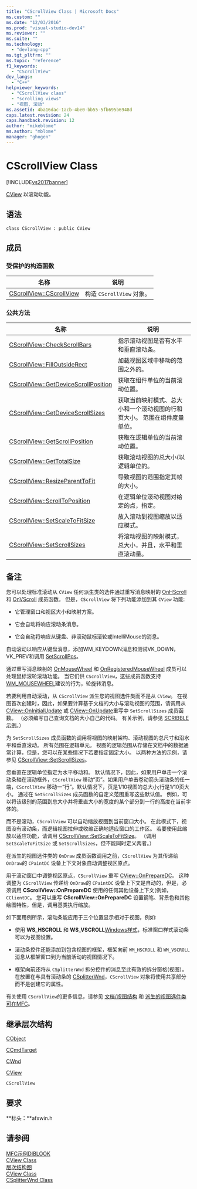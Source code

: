 ```yaml
---
title: "CScrollView Class | Microsoft Docs"
ms.custom: ""
ms.date: "12/03/2016"
ms.prod: "visual-studio-dev14"
ms.reviewer: ""
ms.suite: ""
ms.technology: 
  - "devlang-cpp"
ms.tgt_pltfrm: ""
ms.topic: "reference"
f1_keywords: 
  - "CScrollView"
dev_langs: 
  - "C++"
helpviewer_keywords: 
  - "CScrollView class"
  - "scrolling views"
  - "视图, 滚动"
ms.assetid: 4ba16dac-1acb-4be0-bb55-5fb695b6948d
caps.latest.revision: 24
caps.handback.revision: 12
author: "mikeblome"
ms.author: "mblome"
manager: "ghogen"
---
```

# CScrollView Class
[!INCLUDE[vs2017banner](../../assembler/inline/includes/vs2017banner.md)]

[CView](../../mfc/reference/cview-class.md) 以滚动功能。  
  
## 语法  
  
```  
class CScrollView : public CView  
```  
  
## 成员  
  
### 受保护的构造函数  
  
|名称|说明|  
|--------|--------|  
|[CScrollView::CScrollView](../Topic/CScrollView::CScrollView.md)|构造 `CScrollView` 对象。|  
  
### 公共方法  
  
|名称|说明|  
|--------|--------|  
|[CScrollView::CheckScrollBars](../Topic/CScrollView::CheckScrollBars.md)|指示滚动视图是否有水平和垂直滚动条。|  
|[CScrollView::FillOutsideRect](../Topic/CScrollView::FillOutsideRect.md)|加载视图区域中移动的范围之外的。|  
|[CScrollView::GetDeviceScrollPosition](../Topic/CScrollView::GetDeviceScrollPosition.md)|获取在组件单位的当前滚动位置。|  
|[CScrollView::GetDeviceScrollSizes](../Topic/CScrollView::GetDeviceScrollSizes.md)|获取当前映射模式、总大小和一个滚动视图的行和页大小。  范围在组件度量单位。|  
|[CScrollView::GetScrollPosition](../Topic/CScrollView::GetScrollPosition.md)|获取在逻辑单位的当前滚动位置。|  
|[CScrollView::GetTotalSize](../Topic/CScrollView::GetTotalSize.md)|获取滚动视图的总大小\(以逻辑单位的。|  
|[CScrollView::ResizeParentToFit](../Topic/CScrollView::ResizeParentToFit.md)|导致视图的范围指定其帧的大小。|  
|[CScrollView::ScrollToPosition](../Topic/CScrollView::ScrollToPosition.md)|在逻辑单位滚动视图对给定的点，指定。|  
|[CScrollView::SetScaleToFitSize](../Topic/CScrollView::SetScaleToFitSize.md)|放入滚动到视图缩放以适应模式。|  
|[CScrollView::SetScrollSizes](../Topic/CScrollView::SetScrollSizes.md)|将滚动视图的映射模式，总大小，并且，水平和垂直滚动量。|  
  
## 备注  
 您可以处理标准滚动从 `CView` 任何派生类的选件通过重写消息映射的 [OnHScroll](../Topic/CWnd::OnHScroll.md) 和 [OnVScroll](../Topic/CWnd::OnVScroll.md) 成员函数。  但是，`CScrollView` 将下列功能添加到其 `CView` 功能:  
  
-   它管理窗口和视区大小和映射方案。  
  
-   它会自动将响应滚动条消息。  
  
-   它会自动将响应从键盘、非滚动鼠标滚轮或IntelliMouse的消息。  
  
 自动滚动以响应从键盘消息，添加WM\_KEYDOWN消息和测试VK\_DOWN，VK\_PREV和调用 [SetScrollPos](http://msdn.microsoft.com/library/windows/desktop/bb787597)。  
  
 通过重写消息映射的 [OnMouseWheel](../Topic/CWnd::OnMouseWheel.md) 和 [OnRegisteredMouseWheel](../Topic/CWnd::OnRegisteredMouseWheel.md) 成员可以处理鼠标滚轮滚动功能。  当它们供 `CScrollView`，这些成员函数支持 [WM\_MOUSEWHEEL](http://msdn.microsoft.com/library/windows/desktop/ms645617)建议的行为，轮旋转消息。  
  
 若要利用自动滚动，从 `CScrollView` 派生您的视图选件类而不是从 `CView`。  在视图首次创建时，因此，如果要计算基于文档的大小与滚动视图的范围，请调用从 [CView::OnInitialUpdate](../Topic/CView::OnInitialUpdate.md) 或 [CView::OnUpdate](../Topic/CView::OnUpdate.md)重写中 `SetScrollSizes` 成员函数。  （必须编写自己查询文档的大小自己的代码。  有关示例，请参见 [SCRIBBLE示例](../../top/visual-cpp-samples.md)。）  
  
 为 `SetScrollSizes` 成员函数的调用将视图的映射架构、滚动视图的总尺寸和沿水平和垂直滚动。  所有范围在逻辑单元。  视图的逻辑范围从存储在文档中的数据通常计算，但是，您可以在某些情况下若要指定固定大小。  以两种方法的示例，请参见 [CScrollView::SetScrollSizes](../Topic/CScrollView::SetScrollSizes.md)。  
  
 您垂直在逻辑单位指定为水平移动和。  默认情况下，因此，如果用户单击一个滚动条轴在滚动框外，`CScrollView` 移动“页”。如果用户单击卷动箭头滚动条的任一端，`CScrollView` 移动一“行”。默认情况下，页是1\/10视图的总大小;行是1\/10页大小。  通过在 `SetScrollSizes` 成员函数的自定义范围重写这些默认值。  例如，可以将该级别的范围到总大小并将垂直大小的宽度的某个部分到一行的高度在当前字体的。  
  
 而不是滚动，`CScrollView` 可以自动缩放视图到当前窗口大小。  在此模式下，视图没有滚动条，而逻辑视图拉伸或收缩正确地适应窗口的工作区。  若要使用此缩放以适应功能，请调用 [CScrollView::SetScaleToFitSize](../Topic/CScrollView::SetScaleToFitSize.md)。  （调用 `SetScaleToFitSize` 或 `SetScrollSizes`，但不能同时定义两者。）  
  
 在派生的视图选件类的 `OnDraw` 成员函数调用之前，`CScrollView` 为其传递给 `OnDraw`的 `CPaintDC` 设备上下文对象自动调整视区原点。  
  
 用于滚动窗口中调整视区原点，`CScrollView` 重写 [CView::OnPrepareDC](../Topic/CView::OnPrepareDC.md)。  这种调整为 `CScrollView` 传递给 `OnDraw`的 `CPaintDC` 设备上下文是自动的，但是，必须调用 **CScrollView::OnPrepareDC** 使用的任何其他设备上下文\(例如，`CClientDC`。  您可以重写 **CScrollView::OnPrepareDC** 设置钢笔、背景色和其他绘图特性，但是，调用基类执行缩放。  
  
 如下面用例所示，滚动条能应用于三个位置显示相对于视图，例如:  
  
-   使用 **WS\_HSCROLL** 和 **WS\_VSCROLL**[Windows样式](../../mfc/reference/window-styles.md)，标准窗口样式滚动条可以为视图设置。  
  
-   滚动条控件还能添加到包含视图的框架，框架向前 `WM_HSCROLL` 和 `WM_VSCROLL` 消息从框架窗口到为当前活动的视图情况下。  
  
-   框架向前还将从 `CSplitterWnd` 拆分控件的消息至此有效的拆分窗格\(视图）。  在放置在与具有滚动条的 [CSplitterWnd](../../mfc/reference/csplitterwnd-class.md)，`CScrollView` 对象将使用共享部分而不是创建它的属性。  
  
 有关使用 `CScrollView`的更多信息，请参见 [文档\/视图结构](../../mfc/document-view-architecture.md) 和 [派生的视图选件类可在MFC](../../mfc/derived-view-classes-available-in-mfc.md)。  
  
## 继承层次结构  
 [CObject](../../mfc/reference/cobject-class.md)  
  
 [CCmdTarget](../../mfc/reference/ccmdtarget-class.md)  
  
 [CWnd](../../mfc/reference/cwnd-class.md)  
  
 [CView](../../mfc/reference/cview-class.md)  
  
 `CScrollView`  
  
## 要求  
 **标头：**afxwin.h  
  
## 请参阅  
 [MFC示例DIBLOOK](../../top/visual-cpp-samples.md)   
 [CView Class](../../mfc/reference/cview-class.md)   
 [层次结构图](../../mfc/hierarchy-chart.md)   
 [CView Class](../../mfc/reference/cview-class.md)   
 [CSplitterWnd Class](../../mfc/reference/csplitterwnd-class.md)